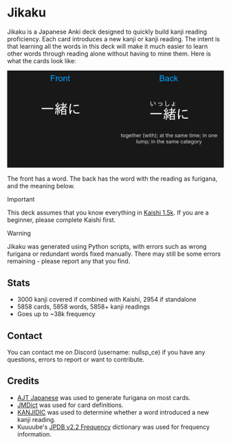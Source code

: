 # Jikaku

Jikaku is a Japanese Anki deck designed to quickly build kanji reading proficiency. Each card introduces a new kanji or kanji reading. The intent is that learning all the words in this deck will make it much easier to learn other words through reading alone without having to mine them. Here is what the cards look like:

![Image showing the front and back of a card](https://github.com/nullsp-ce/Jikaku/blob/main/JikakuCard.png?raw=true)

The front has a word. The back has the word with the reading as furigana, and the meaning below.

> [!IMPORTANT]
> This deck assumes that you know everything in [Kaishi 1.5k](https://github.com/donkuri/Kaishi/tree/main). If you are a beginner, please complete Kaishi first.

> [!WARNING]
> Jikaku was generated using Python scripts, with errors such as wrong furigana or redundant words fixed manually. There may still be some errors remaining - please report any that you find.

## Stats
- 3000 kanji covered if combined with Kaishi, 2954 if standalone
- 5858 cards, 5858 words, 5858+ kanji readings
- Goes up to ~38k frequency

## Contact
You can contact me on Discord (username: nullsp_ce) if you have any questions, errors to report or want to contribute.

## Credits
- [AJT Japanese](https://github.com/Ajatt-Tools/Japanese) was used to generate furigana on most cards.
- [JMDict](http://jmdict.org/) was used for card definitions.
- [KANJIDIC](https://github.com/MarvNC/yomitan-dictionaries?tab=readme-ov-file#kanjidic) was used to determine whether a word introduced a new kanji reading.
- Kuuuube's [JPDB v2.2 Frequency](https://github.com/Kuuuube/yomitan-dictionaries?tab=readme-ov-file#jpdb-v22-frequency-1) dictionary was used for frequency information.
